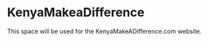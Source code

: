 KenyaMakeaDifference
====================

This space will be used for the KenyaMakeADifference.com website.

